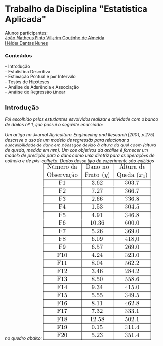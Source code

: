 <h1> Trabalho da Disciplina "Estatística Aplicada" </h1>
Alunos participantes: <br/>
<a href="https://github.com/joaomatheusvillarim">João Matheus Pinto Villarim Coutinho de Almeida</a> <br/>
<a href="https://github.com/Heldernunesdantas">Hélder Dantas Nunes</a>

<h3> Conteúdos </h3>
- Introdução <br/>
- Estatística Descritiva <br/>
- Estimação Pontual e por Intervalo <br/>
- Testes de Hipóteses <br/>
- Análise de Aderência e Associação <br/>
- Análise de Regressão Linear <br/>

<h2> Introdução</h2>
<i>Foi escolhido pelos estudantes envolvidos realizar a atividade com o banco de dados nº 1, que possui o seguinte enunciado: <br/> <br/>
Um artigo no Journal Agricultural Engineering and Research (2001, p.275) descreve o uso de um modelo de regressão para relacionar a suscetibilidade de dano em pêssegos devido à altura da qual caem (altura de queda, medida em mm). Um dos objetivos da análise é fornecer um modelo de predição para o dano como uma diretriz para as operações de colheita e de pós-colheita. Dados desse tipo de experimento são exibidos no quadro abaixo:</i>
<img src="/img/tabela.png">